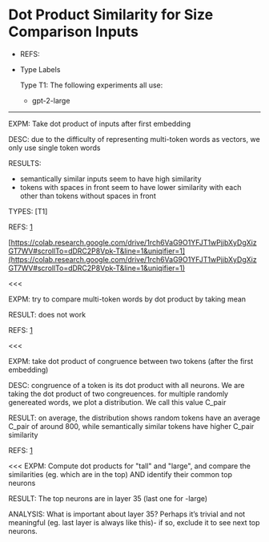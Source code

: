 # Dot Product Similarity for Size Comparison Inputs

- REFS:
    
    [1]: [https://www.notion.so/Congruence-1585ccca1ae94a0ca7dc6ad88ff9e808](https://www.notion.so/Congruence-1585ccca1ae94a0ca7dc6ad88ff9e808)
    
- Type Labels
    
    Type T1: The following experiments all use:
    
    - gpt-2-large
    

---

EXPM: Take dot product of inputs after first embedding

DESC: due to the difficulty of representing multi-token words as vectors, we only use single token words

RESULTS: 

- semantically similar inputs seem to have high similarity
- tokens with spaces in front seem to have lower similarity with each other than tokens without spaces in front

TYPES: [T1]

REFS: [1]

[https://colab.research.google.com/drive/1rch6VaG9O1YFJT1wPjjbXyDgXizGT7WV#scrollTo=dDRC2P8Vpk-T&line=1&uniqifier=1](https://colab.research.google.com/drive/1rch6VaG9O1YFJT1wPjjbXyDgXizGT7WV#scrollTo=dDRC2P8Vpk-T&line=1&uniqifier=1)

<<<

EXPM: try to compare multi-token words by dot product by taking mean

RESULT: does not work

REFS: [1]

<<<

EXPM: take dot product of congruence between two tokens (after the first embedding)

DESC: congruence of a token is its dot product with all neurons. We are taking the dot product of two congreuences. for multiple randomly genereated words, we plot a distribution. We call this value C_pair

RESULT: on average, the distribution shows random tokens have an average C_pair of around 800, while semantically similar tokens have higher C_pair similarity

REFS: [1]

<<<
EXPM: Compute dot products for "tall" and "large", and compare the similarities (eg. which are in the top) AND identify their common top neurons

RESULT: The top neurons are in layer 35 (last one for -large)

ANALYSIS: What is important about layer 35? Perhaps it’s trivial and not meaningful (eg. last layer is always like this)- if so, exclude it to see next top neurons.